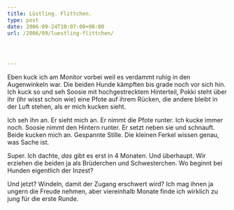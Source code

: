 ```yaml
---
title: Lüstling. Flittchen.
type: post
date: 2006-09-24T10:07:00+00:00
url: /2006/09/luestling-flittchen/




---
```

Eben kuck ich am Monitor vorbei weil es verdammt ruhig in den Augenwinkeln war. Die beiden Hunde kämpften bis grade noch vor sich hin. Ich kuck so und seh Soosie mit hochgestrecktem Hinterteil, Pokki steht über ihr (ihr wisst schon wie) eine Pfote auf ihrem Rücken, die andere bleibt in der Luft stehen, als er mich kucken sieht.

Ich seh ihn an. Er sieht mich an. Er nimmt die Pfote runter. Ich kucke immer noch. Soosie nimmt den Hintern runter. Er setzt neben sie und schnauft. Beide kucken mich an. Gespannte Stille. Die kleinen Ferkel wissen genau, was Sache ist.

Super. Ich dachte, _das_ gibt es erst in 4 Monaten. Und überhaupt. Wir erziehen die beiden ja als Brüderchen und Schwesterchen. Wo beginnt bei Hunden eigentlich der Inzest?

Und jetzt? Windeln, damit der Zugang erschwert wird? Ich mag ihnen ja ungern die Freude nehmen, aber viereinhalb Monate finde ich wirklich zu jung für die erste Runde.
